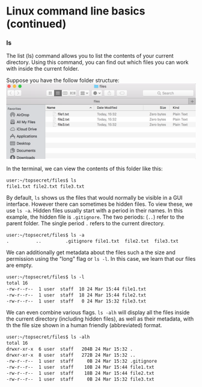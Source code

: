 # Linux command line basics (continued)

### ls

The list (ls) command allows you to list the contents of your current directory. Using this command, you can find out which files you can work with inside the current folder. 

Suppose you have the follow folder structure:
![ls folder structur](../assets/img2.png)

In the terminal, we can view the contents of this folder like this:

```console
user:~/topsecret/files$ ls
file1.txt file2.txt file3.txt
```

By default, ```ls``` shows us the files that would normally be visible in a GUI interface. However there can sometimes be hidden files. To view these, we use ```ls -a```. Hidden files usually start with a period in their names. In this example, the hidden file is ```.gitignore```. The two periods: (`..`) refer to the parent folder. The single period ```.``` refers to the current directory.

```console
user:~/topsecret/files$ ls -a
.          ..         .gitignore file1.txt  file2.txt  file3.txt
```

We can additionally get metadata about the files such a the size and permission using the "long" flag or ```ls -l```\. In this case, we learn that our files are empty.


```console
user:~/topsecret/files$ ls -l
total 16
-rw-r--r--  1 user  staff  10 24 Mar 15:44 file1.txt
-rw-r--r--  1 user  staff  18 24 Mar 15:44 file2.txt
-rw-r--r--  1 user  staff   0 24 Mar 15:32 file3.txt
```

We can even combine various flags. ```ls -alh``` will display all the files inside the current directory (including hidden files), as well as their metadata, with th the file size shown in a human friendly (abbreviated) format.

```console
user:~/topsecret/files$ ls -alh
total 16
drwxr-xr-x  6 user  staff   204B 24 Mar 15:32 .
drwxr-xr-x  8 user  staff   272B 24 Mar 15:32 ..
-rw-r--r--  1 user  staff     0B 24 Mar 15:32 .gitignore
-rw-r--r--  1 user  staff    10B 24 Mar 15:44 file1.txt
-rw-r--r--  1 user  staff    18B 24 Mar 15:44 file2.txt
-rw-r--r--  1 user  staff     0B 24 Mar 15:32 file3.txt
```



